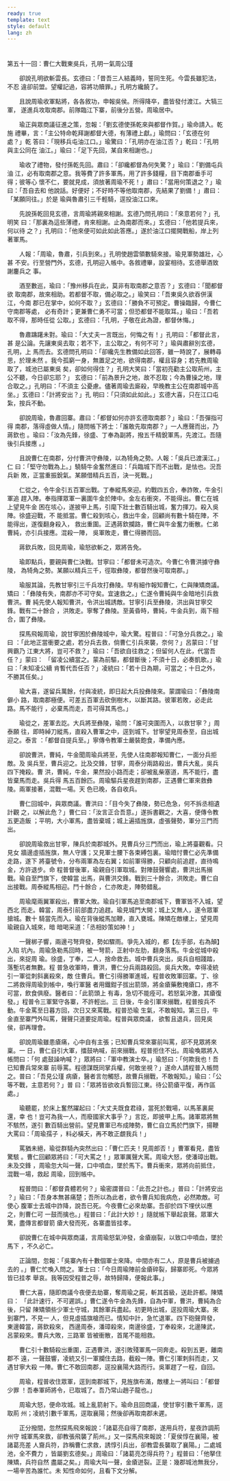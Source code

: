 ```yaml
---
ready: true
template: text
style: default
lang: zh
---
```


# 
第五十一回：曹仁大戰東吳兵，孔明一氣周公瑾

　　卻說孔明欲斬雲長。玄德曰：「昔吾三人結義時，誓同生死。今雲長雖犯法，不忍
違卻前盟。望權記過，容將功贖罪。」孔明方纔饒了。

　　且說周瑜收軍點將，各各敘功，申報吳侯。所得降卒，盡皆發付渡江。大犒三軍，
遂進兵攻取南郡。前隊臨江下寨，前後分五營。周瑜居中。

　　瑜正與眾商議征進之策，忽報：「劉玄德使孫乾來與都督作賀。」瑜命請入。乾施
禮畢，言：「主公特命乾拜謝都督大德，有薄禮上獻。」瑜問曰：「玄德在何處？」乾
答曰：「現移兵屯油江口。」瑜驚曰：「孔明亦在油江否？」乾曰：「孔明與主公同在
油江。」瑜曰：「足下先回，某自來相謝也。」

　　瑜收了禮物，發付孫乾先回。肅曰：「卻纔都督為何失驚？」瑜曰：「劉備屯兵油
江，必有取南郡之意。我等費了許多軍馬，用了許多錢糧，目下南郡垂手可得；彼等心
懷不仁，要就見成，須放著周瑜不死！」肅曰：「當用何策退之？」瑜曰：「吾自去和
他說話。好便好；不好時不等他取南郡，先結果了劉備！」肅曰：「某願同往。」於是
瑜與魯肅引三千輕騎，逕投油江口來。

　　先說孫乾回見玄德，言周瑜將親來相謝。玄德乃問孔明曰：「來意若何？」孔明笑
曰：「那裏為這些薄禮，肯來相謝。止為南郡而來。」玄德曰：「他若提兵來，何以待
之？」孔明曰：「他來便可如此如此答應。」遂於油江口擺開戰船，岸上列著軍馬。

　　人報：「周瑜，魯肅，引兵到來。」孔明使趙雲領數騎來接。瑜見軍勢雄壯，心甚
不安。行至營門外，玄德，孔明迎入帳中。各敘禮畢，設宴相待。玄德舉酒致謝鏖兵之
事。

　　酒至數巡，瑜曰：「豫州移兵在此，莫非有取南郡之意否？」玄德曰：「聞都督欲
取南郡，故來相助。若都督不取，備必取之。」瑜笑曰：「吾東吳久欲吞併漢江，今南
郡已在掌中，如何不取？」玄德曰：「勝負不可預定。曹操臨歸，今曹仁守南郡等處，
必有奇計；更兼曹仁勇不可當；但恐都督不能取耳。」瑜曰：「吾若取不得，那時任從
公取。」玄德曰：「孔明，子敬在此為證，都督休悔。」

　　魯肅躊躇未對。瑜曰：「大丈夫一言既出，何悔之有！」孔明曰：「都督此言，甚
是公論。先讓東吳去取；若不下，主公取之，有何不可？」瑜與肅辭別玄德，孔明，上
馬而去。玄德問孔明曰：「卻纔先生教備如此回答，雖一時說了，展轉尋思，於理未然
。我今孤窮一身，無置足之地，欲得南郡，權且容身；若先教周瑜取了，城池已屬東吳
矣，卻如何得住？」孔明大笑曰：「當初亮勸主公取荊州，主公不聽，今日卻忘耶？」
玄德曰：「前為景升之地，故不忍取；今為曹操之地，理合取之。」孔明曰：「不須主
公憂慮。儘著周瑜去廝殺，早晚教主公在南郡城中高坐。」玄德曰：「計將安出？」孔
明曰：「只須如此如此。」玄德大喜，只在江口屯紮，按兵不動。

　　卻說周瑜，魯肅回寨。肅曰：「都督如何亦許玄德取南郡？」瑜曰：「吾彈指可得
南郡，落得虛做人情。」隨問帳下將士：「誰敢先取南郡？」一人應聲而出，乃蔣欽也
。瑜曰：「汝為先鋒，徐盛、丁奉為副將，撥五千精銳軍馬，先渡江。吾隨後引兵接應
。」

　　且說曹仁在南郡，分付曹洪守彝陵，以為犄角之勢。人報：「吳兵已渡漢江。」仁
曰：「堅守勿戰為上。」驍騎牛金奮然進曰：「兵臨城下而不出戰，是怯也。況吾兵新
敗，正當重振銳氣。某願借精兵五百，決一死戰。」

　　仁從之，令牛金引五百軍出戰。丁奉縱馬來迎。約戰四五合，奉詐敗，牛金引軍追
趕入陣。奉指揮眾軍一裏圍牛金於陣中。金左右衝突，不能得出。曹仁在城上望見牛金
困在垓心，遂披甲上馬，引麾下壯士數百騎出城，奮力揮刀。殺入吳陣。徐盛迎戰，不
能抵當。曹仁殺到垓心，救出牛金，回顧尚有數十騎在陣，不能得出，遂復翻身殺入，
救出重圍。正遇蔣欽攔路，曹仁與牛金奮力衝散。仁弟曹純，亦引兵接應。混殺一陣，
吳軍敗走，曹仁得勝而回。

　　蔣欽兵敗，回見周瑜，瑜怒欲斬之，眾將告免。

　　瑜即點兵，要親與曹仁決戰。甘寧曰：「都督未可造次。今曹仁令曹洪據守彝陵，
為犄角之勢。某願以精兵三千，徑取彝陵，都督然後可取南郡。」

　　瑜服其論，先教甘寧引三千兵攻打彝陵。早有細作報知曹仁，仁與陳矯商議。矯曰
：「彝陵有失，南郡亦不可守矣。宜速救之。」仁遂令曹純與牛金暗地引兵救曹洪。曹
純先使人報知曹洪，令洪出城誘敵。甘寧引兵至彝陵，洪出與甘寧交鋒。戰有二十餘合
，洪敗走。寧奪了彝陵。至黃昏時，曹純，牛金兵到，兩下相合，圍了彝陵。

　　探馬飛報周瑜，說甘寧困於彝陵城中，瑜大驚。程普曰：「可急分兵救之。」瑜曰
：「此地正當衝要之處，若分兵去救，倘曹仁引兵來襲，奈何？」呂蒙曰：「甘興霸乃
江東大將，豈可不救？」瑜曰：「吾欲自往救之；但留何人在此，代當吾任？」蒙曰：
「留凌公續當之。蒙為前驅，都督斷後；不須十日，必奏凱歌。」瑜曰：「未知凌公續
肯暫代吾任否？」凌統曰：「若十日為期，可當之；十日之外，不勝其任矣。」

　　瑜大喜，遂留兵萬餘，付與凌統，即日起大兵投彝陵來。蒙謂瑜曰：「彝陵南僻小
路，取南郡極便。可差五百軍去砍倒樹木，以斷其路。彼軍若敗，必走此路。馬不能行
，必棄馬而走，吾可得其馬也。」

　　瑜從之，差軍去訖。大兵將至彝陵，瑜問：「誰可突圍而入，以救甘寧？」周泰願
往，即時綽刀縱馬，直殺入曹軍之中，逕到城下。甘寧望見周泰至，自出城迎之。泰言
：「都督自提兵至。」寧傳令教軍士嚴裝飽食，準備內應。

　　卻說曹洪，曹純，牛金聞周瑜兵將至，先使人往南郡報知曹仁，一面分兵拒敵。及
吳兵至，曹兵迎之。比及交鋒，甘寧，周泰分兩路殺出，曹兵大亂，吳兵四下掩殺。曹
洪，曹純，牛金，果然投小路而走；卻被亂柴塞道，馬不能行，盡皆棄馬而走。吳兵得
馬五百餘匹。周瑜驅兵星夜趕到南郡，正遇曹仁軍來救彝陵。兩軍接著，混戰一場。天
色已晚，各自收兵。

　　曹仁回城中，與眾商議。曹洪曰：「目今失了彝陵，勢已危急，何不拆丞相遺計觀
之，以解此危？」曹仁曰：「汝言正合吾意。」遂拆書觀之，大喜，便傳令教五更造飯
；平明，大小軍馬，盡皆棄城；城上遍插旌旗，虛張聲勢，軍分三門而出。

　　卻說周瑜救出甘寧，陳兵於南郡城外。見曹兵分三門而出，瑜上將臺觀看。只見女
牆邊虛插旌旗，無人守護；又見軍士腰下各束縛包裏。瑜暗忖曹仁必先準備走路，遂下
將臺號令，分布兩軍為左右翼；如前軍得勝，只顧向前追趕，直待鳴金，方許退步。命
程普督後軍，瑜親自引軍取城。對陣鼓聲響處，曹洪出馬搦戰。瑜自至門旗下，使韓當
出馬，與曹洪交鋒。戰到三十餘合，洪敗走。曹仁自出接戰。周泰縱馬相迎。鬥十餘合
，仁亦敗走，陣勢錯亂。

　　周瑜麾兩翼軍殺出，曹軍大敗。瑜自引軍馬追至南郡城下，曹軍皆不入城，望西北
而走。韓當，周泰引前部盡力追趕。瑜見城門大開；城上又無人，遂令眾軍搶城。數十
騎當先而入。瑜在背後縱馬加鞭，直入甕城。陳矯在敵樓上，望見周瑜親自入城來，暗
暗喝采道：「丞相妙策如神！」

　　一聲梆子響，兩邊弓弩齊發，勢如驟雨。爭先入城的，都【左手部，右為顛】入陷
坑內。周瑜急勒馬回時，被一弩箭，正射中左肋，翻身落馬。牛金從城中殺出，來捉周
瑜。徐盛，丁奉，二人，捨命救去。城中曹兵突出，吳兵自相踐踏，落塹坑者無數。程
普急收軍時，曹洪，曹仁分兵兩路殺回。吳兵大敗。幸得凌統引一軍從刺斜裏殺來，敵
住曹兵。曹仁引得勝軍進城，程普收敗軍回寨。丁、徐二將救得周瑜到帳中，喚行軍醫
者用鐵鉗子拔出箭頭，將金瘡藥敷掩瘡口，疼不可當，飲食俱廢。醫者曰：「此箭頭上
有毒，急切不能痊可。若怒氣沖激，其瘡復發。」程普令三軍緊守各寨，不許輕出。三
日後，牛金引軍來搦戰，程普按兵不動。牛金罵至日暮方回，次日又來罵戰。程普恐瑜
生氣，不敢報知。第三日，牛金直至寨門外叫罵，聲聲只道要捉周瑜。程普與眾商議，
欲暫且退兵，回見吳侯，卻再理會。

　　卻說周瑜雖患瘡痛，心中自有主張；已知曹兵常來寨前叫罵，卻不見眾將來稟。一
日，曹仁自引大軍，擂鼓吶喊，前來搦戰。程普拒住不出。周瑜喚眾將入帳問曰：「何
處鼓譟吶喊？」眾將曰：「軍中教演士卒。」瑜怒曰：「何欺我也！吾已知曹兵常來寨
前辱罵。程德謀既同掌兵權，何敢坐視？」遂命人請程普入帳問之。普曰：「吾見公瑾
病瘡，醫者言勿觸怒，故曹兵搦戰，不敢報知。」瑜曰：「公等不戰，主意若何？」普
曰：「眾將皆欲收兵暫回江東。待公箭瘡平復，再作區處。」

　　瑜聽罷，於床上奮然躍起曰：「大丈夫既食君祿，當死於戰場，以馬革裏屍還，幸
也！豈可為我一人，而廢國家大事乎？」言訖，即披甲上馬。諸軍眾將無不駭然，遂引
數百騎出營前。望見曹軍已布成陣勢，曹仁自立馬於門旗下，揚鞭大罵曰：「周瑜孺子
，料必橫夭，再不敢正覷我兵！」

　　罵猶未絕，瑜從群騎內突然出曰：「曹仁匹夫！見周郎否！」曹軍看見，盡皆驚駭
。曹仁回顧眾將曰：「可大罵之！」眾軍厲聲大罵。周瑜大怒，使潘璋出戰。未及交鋒
，周瑜忽大叫一聲，口中噴血，墜於馬下。曹兵衝來，眾將向前抵住，混戰一場，救起
周瑜，回到帳中。

　　程普問曰：「都督貴體若何？」瑜密謂普曰：「此吾之計也。」普曰：「計將安出
？」瑜曰：「吾身本無甚痛楚；吾所以為此者，欲令曹兵知我病危，必然欺敵。可使心
腹軍士去城中詐降，說吾已死。今夜曹仁必來劫寨。吾卻於四下埋伏以應之，則曹仁可
一鼓而擒也。」程普曰：「此計大妙！」隨就帳下舉起哀聲。眾軍大驚，盡傳言都督箭
瘡大發而死，各寨盡皆挂孝。

　　卻說曹仁在城中與眾商議，言周瑜怒氣沖發，金瘡崩裂，以致口中噴血，墜於馬下
，不久必亡。

　　正論間，忽報：「吳寨內有十數個軍士來降。中間亦有二人，原是曹兵被擄過去的
。」曹仁忙喚入問之。軍士曰：「今日周瑜陣前金瘡碎裂，歸寨即死。今眾將皆已挂孝
舉哀。我等因受程普之辱，故特歸降，便報此事。」

　　曹仁大喜，隨即商議今夜便去劫寨，奪周瑜之屍，斬其首級，送赴許都。陳矯曰：
「此計速行，不可遲誤。」曹仁遂令牛金為先鋒，自為中軍，曹洪，曹純為合後，只留
陳矯領些少軍士守城，其餘軍兵盡起。初更時出城，逕投周瑜大寨。來到寨門，不見一
人，但見虛插旗槍而已。情知中計，急忙退軍。四下砲聲齊發，東邊韓當，蔣欽殺來，
西邊周泰，潘璋殺來，南邊徐盛，丁奉殺來，北邊陳武，呂蒙殺來。曹兵大敗，三路軍
皆被衝散，首尾不能相救。

　　曹仁引十數騎殺出重圍，正遇曹洪，遂引敗殘軍馬一同奔走。殺到五更，離南郡不
遠，一聲鼓響，凌統又引一軍攔住去路，截殺一陣。曹仁引軍刺斜而走，又遇甘寧大殺
一陣。曹仁不敢回南郡，逕投襄陽大路而行。吳軍趕了一程，自回。

　　周瑜，程普收住眾軍，逕到南郡城下，見旌旗布滿，敵樓上一將叫曰：「都督少罪
！吾奉軍師將令，已取城了。吾乃常山趙子龍也。」

　　周瑜大怒，便命攻城。城上亂箭射下。瑜命且回商議，使甘寧引數千軍馬，逕取荊
州；凌統引數千軍馬，逕取襄陽；然後卻再取南郡未遲。

　　正分撥間，忽然探馬飛來報說：「諸葛亮自得了南郡，遂用兵符，星夜詐調荊州守
城軍馬來救，卻教張飛襲了荊州。」又一探馬飛來報說：「夏侯惇在襄陽，被諸葛亮差
人齎兵符，詐稱曹仁求救，誘惇引兵出，卻教雲長襲取了襄陽。」二處城池，全不費力
，皆屬劉玄德矣。」周瑜曰：「諸葛亮怎得兵符？」程普曰：「他拏住陳矯，兵符自然
盡屬之矣。」周瑜大叫一聲，金瘡迸裂。正是：幾郡城池無我分，一場辛苦為誰忙。未
知性命如何，且看下文分解。
